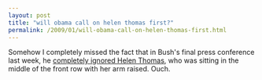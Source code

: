 ```yaml
---
layout: post
title: "will obama call on helen thomas first?"
permalink: /2009/01/will-obama-call-on-helen-thomas-first.html
---
```


Somehow I completely missed the fact that in Bush's final press conference last week, he [completely ignored Helen Thomas](http://www.cnn.com/2009/POLITICS/01/13/malveaux.bush.presser/index.html), who was sitting in the middle of the front row with her arm raised. Ouch.